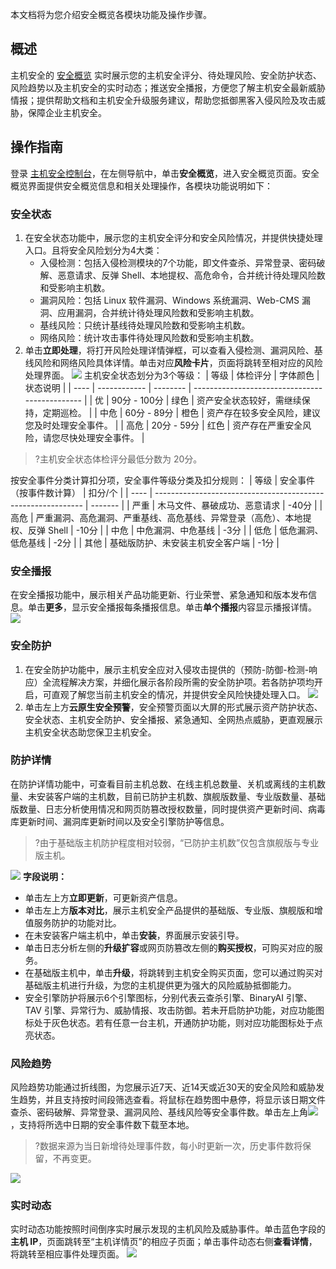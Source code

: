 本文档将为您介绍安全概览各模块功能及操作步骤。
## 概述
主机安全的 [安全概览](https://console.cloud.tencent.com/cwp) 实时展示您的主机安全评分、待处理风险、安全防护状态、风险趋势以及主机安全的实时动态；推送安全播报，方便您了解主机安全最新威胁情报；提供帮助文档和主机安全升级服务建议，帮助您抵御黑客入侵风险及攻击威胁，保障企业主机安全。



## 操作指南
登录 [主机安全控制台](https://console.cloud.tencent.com/cwp)，在左侧导航中，单击**安全概览**，进入安全概览页面。安全概览界面提供安全概览信息和相关处理操作，各模块功能说明如下：

### 安全状态
1. 在安全状态功能中，展示您的主机安全评分和安全风险情况，并提供快捷处理入口。且将安全风险划分为4大类：
   - 入侵检测：包括入侵检测模块的7个功能，即文件查杀、异常登录、密码破解、恶意请求、反弹 Shell、本地提权、高危命令，合并统计待处理风险数和受影响主机数。
   - 漏洞风险：包括 Linux 软件漏洞、Windows 系统漏洞、Web-CMS 漏洞、应用漏洞，合并统计待处理风险数和受影响主机数。
   - 基线风险：只统计基线待处理风险数和受影响主机数。
   - 网络风险：统计攻击事件待处理风险数和受影响主机数。
2. 单击**立即处理**，将打开风险处理详情弹框，可以查看入侵检测、漏洞风险、基线风险和网络风险具体详情。单击对应**风险卡片**，页面将跳转至相对应的风险处理界面。
![](https://qcloudimg.tencent-cloud.cn/raw/0b8c16e8a803e0b50a7dc26147b2ce18.png)
主机安全状态划分为3个等级：
| 等级 | 体检评分     | 字体颜色 | 状态说明                                       |
| ---- | ------------ | -------- | ---------------------------------------------- |
| 优   | 90分 - 100分 | 绿色     | 资产安全状态较好，需继续保持，定期巡检。       |
| 中危 | 60分 - 89分  | 橙色     | 资产存在较多安全风险，建议您及时处理安全事件。 |
| 高危 | 20分 - 59分  | 红色     | 资产存在严重安全风险，请您尽快处理安全事件。   |
>?主机安全状态体检评分最低分数为 20分。
>
按安全事件分类计算扣分项，安全事件等级分类及扣分规则：
| 等级 | 安全事件（按事件数计算）                                     | 扣分/个 |
| ---- | ------------------------------------------------------------ | ------- |
| 严重 | 木马文件、暴破成功、恶意请求                                 | -40分   |
| 高危 | 严重漏洞、高危漏洞、严重基线、高危基线、异常登录（高危）、本地提权、反弹 Shell | -10分   |
| 中危 | 中危漏洞、中危基线                                           | -3分    |
| 低危 | 低危漏洞、低危基线                                           | -2分    |
| 其他 | 基础版防护、未安装主机安全客户端                             | -1分    |


### 安全播报
在安全播报功能中，展示相关产品功能更新、行业荣誉、紧急通知和版本发布信息。单击**更多**，显示安全播报每条播报信息。单击**单个播报**内容显示播报详情。
![](https://qcloudimg.tencent-cloud.cn/raw/fd60a66cb32559297e64f6862fdcc27f.png)

### 安全防护
1. 在安全防护功能中，展示主机安全应对入侵攻击提供的（预防-防御-检测-响应）全流程解决方案，并细化展示各阶段所需的安全防护项。若各防护项均开启，可直观了解您当前主机安全的情况，并提供安全风险快捷处理入口。
![](https://qcloudimg.tencent-cloud.cn/raw/c33709084b250ab383bc31a44d92645e.png)
2. 单击左上方**云原生安全预警**，安全预警页面以大屏的形式展示资产防护状态、安全状态、主机安全防护、安全播报、紧急通知、全网热点威胁，更直观展示主机安全状态助您保卫主机安全。

### 防护详情
在防护详情功能中，可查看目前主机总数、在线主机总数量、关机或离线的主机数量、未安装客户端的主机数，目前已防护主机数、旗舰版数量、专业版数量、基础版数量、日志分析使用情况和网页防篡改授权数量，同时提供资产更新时间、病毒库更新时间、漏洞库更新时间以及安全引擎防护等信息。
>?由于基础版主机防护程度相对较弱，“已防护主机数”仅包含旗舰版与专业版主机。
>
![](https://qcloudimg.tencent-cloud.cn/raw/da6768e5a0e0aa1ab40fb0c6cd85a736.png)
**字段说明：**
 - 单击左上方**立即更新**，可更新资产信息。
 - 单击左上方**版本对比**，展示主机安全产品提供的基础版、专业版、旗舰版和增值服务防护的功能对比。
 - 在未安装客户端主机中，单击**安装**，界面展示安装引导。
 - 单击日志分析左侧的**升级扩容**或网页防篡改左侧的**购买授权**，可购买对应的服务。
 - 在基础版主机中，单击**升级**，将跳转到主机安全购买页面，您可以通过购买对基础版主机进行升级，为您的主机提供更为强大的风险威胁抵御能力。
 - 安全引擎防护将展示6个引擎图标，分别代表云查杀引擎、BinaryAI 引擎、TAV 引擎、异常行为、威胁情报、攻击防御。若未开启防护功能，对应功能图标处于灰色状态。若有任意一台主机，开通防护功能，则对应功能图标处于点亮状态。

### 风险趋势
风险趋势功能通过折线图，为您展示近7天、近14天或近30天的安全风险和威胁发生趋势，并且支持按时间段筛选查看。将鼠标在趋势图中悬停，将显示该日期文件查杀、密码破解、异常登录、漏洞风险、基线风险等安全事件数。单击左上角![](https://qcloudimg.tencent-cloud.cn/raw/d3bf8e277f7231321573d8c2e4f8c7b1.png)，支持将所选中日期的安全事件数下载至本地。
>?数据来源为当日新增待处理事件数，每小时更新一次，历史事件数将保留，不再变更。
>
![](https://qcloudimg.tencent-cloud.cn/raw/3aa04f58ca6d3642767b169708f537db.png)

### 实时动态
实时动态功能按照时间倒序实时展示发现的主机风险及威胁事件。单击蓝色字段的**主机 IP**，页面跳转至“主机详情页”的相应子页面；单击事件动态右侧**查看详情**，将跳转至相应事件处理页面。
![](https://qcloudimg.tencent-cloud.cn/raw/a45747ed12acd165f0ca42a9b1a8f3d5.png)


